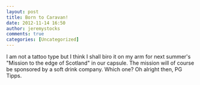 ```yaml
---
layout: post
title: Born to Caravan!
date: 2012-11-14 16:50
author: jeremystocks
comments: true
categories: [Uncategorized]
---
```

<p>I am not a tattoo type but I think I shall biro it on my arm for next summer's "Mission to the edge of Scotland" in our capsule. The mission will of course be sponsored by a soft drink company. Which one? Oh alright then, PG Tipps.</p>
